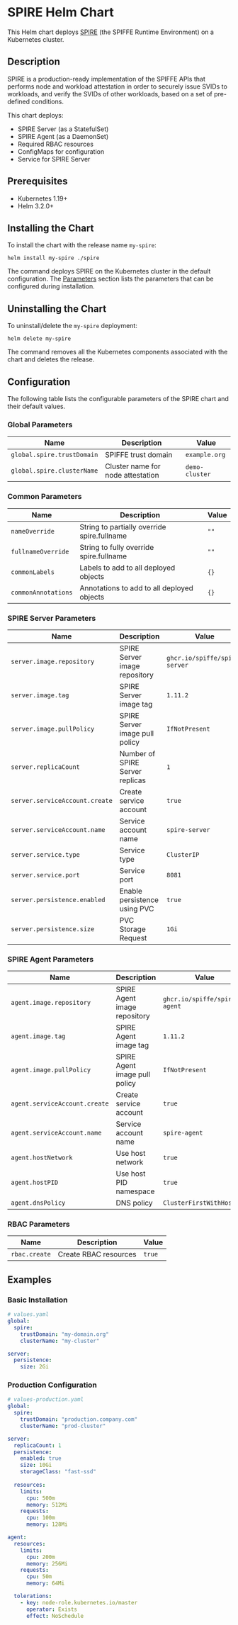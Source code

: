 # SPIRE Helm Chart

This Helm chart deploys [SPIRE](https://spiffe.io/docs/latest/spire-about/) (the SPIFFE Runtime Environment) on a Kubernetes cluster.

## Description

SPIRE is a production-ready implementation of the SPIFFE APIs that performs node and workload attestation in order to securely issue SVIDs to workloads, and verify the SVIDs of other workloads, based on a set of pre-defined conditions.

This chart deploys:
- SPIRE Server (as a StatefulSet)
- SPIRE Agent (as a DaemonSet)
- Required RBAC resources
- ConfigMaps for configuration
- Service for SPIRE Server

## Prerequisites

- Kubernetes 1.19+
- Helm 3.2.0+

## Installing the Chart

To install the chart with the release name `my-spire`:

```console
helm install my-spire ./spire
```

The command deploys SPIRE on the Kubernetes cluster in the default configuration. The [Parameters](#parameters) section lists the parameters that can be configured during installation.

## Uninstalling the Chart

To uninstall/delete the `my-spire` deployment:

```console
helm delete my-spire
```

The command removes all the Kubernetes components associated with the chart and deletes the release.

## Configuration

The following table lists the configurable parameters of the SPIRE chart and their default values.

### Global Parameters

| Name | Description | Value |
| ---- | ----------- | ----- |
| `global.spire.trustDomain` | SPIFFE trust domain | `example.org` |
| `global.spire.clusterName` | Cluster name for node attestation | `demo-cluster` |

### Common Parameters

| Name | Description | Value |
| ---- | ----------- | ----- |
| `nameOverride` | String to partially override spire.fullname | `""` |
| `fullnameOverride` | String to fully override spire.fullname | `""` |
| `commonLabels` | Labels to add to all deployed objects | `{}` |
| `commonAnnotations` | Annotations to add to all deployed objects | `{}` |

### SPIRE Server Parameters

| Name | Description | Value |
| ---- | ----------- | ----- |
| `server.image.repository` | SPIRE Server image repository | `ghcr.io/spiffe/spire-server` |
| `server.image.tag` | SPIRE Server image tag | `1.11.2` |
| `server.image.pullPolicy` | SPIRE Server image pull policy | `IfNotPresent` |
| `server.replicaCount` | Number of SPIRE Server replicas | `1` |
| `server.serviceAccount.create` | Create service account | `true` |
| `server.serviceAccount.name` | Service account name | `spire-server` |
| `server.service.type` | Service type | `ClusterIP` |
| `server.service.port` | Service port | `8081` |
| `server.persistence.enabled` | Enable persistence using PVC | `true` |
| `server.persistence.size` | PVC Storage Request | `1Gi` |

### SPIRE Agent Parameters

| Name | Description | Value |
| ---- | ----------- | ----- |
| `agent.image.repository` | SPIRE Agent image repository | `ghcr.io/spiffe/spire-agent` |
| `agent.image.tag` | SPIRE Agent image tag | `1.11.2` |
| `agent.image.pullPolicy` | SPIRE Agent image pull policy | `IfNotPresent` |
| `agent.serviceAccount.create` | Create service account | `true` |
| `agent.serviceAccount.name` | Service account name | `spire-agent` |
| `agent.hostNetwork` | Use host network | `true` |
| `agent.hostPID` | Use host PID namespace | `true` |
| `agent.dnsPolicy` | DNS policy | `ClusterFirstWithHostNet` |

### RBAC Parameters

| Name | Description | Value |
| ---- | ----------- | ----- |
| `rbac.create` | Create RBAC resources | `true` |

## Examples

### Basic Installation

```yaml
# values.yaml
global:
  spire:
    trustDomain: "my-domain.org"
    clusterName: "my-cluster"

server:
  persistence:
    size: 2Gi
```

### Production Configuration

```yaml
# values-production.yaml
global:
  spire:
    trustDomain: "production.company.com"
    clusterName: "prod-cluster"

server:
  replicaCount: 1
  persistence:
    enabled: true
    size: 10Gi
    storageClass: "fast-ssd"
  
  resources:
    limits:
      cpu: 500m
      memory: 512Mi
    requests:
      cpu: 100m
      memory: 128Mi

agent:
  resources:
    limits:
      cpu: 200m
      memory: 256Mi
    requests:
      cpu: 50m
      memory: 64Mi

  tolerations:
    - key: node-role.kubernetes.io/master
      operator: Exists
      effect: NoSchedule
```
